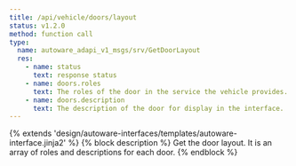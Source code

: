 ```yaml
---
title: /api/vehicle/doors/layout
status: v1.2.0
method: function call
type:
  name: autoware_adapi_v1_msgs/srv/GetDoorLayout
  res:
    - name: status
      text: response status
    - name: doors.roles
      text: The roles of the door in the service the vehicle provides.
    - name: doors.description
      text: The description of the door for display in the interface.
---
```


{% extends 'design/autoware-interfaces/templates/autoware-interface.jinja2' %}
{% block description %}
Get the door layout. It is an array of roles and descriptions for each door.
{% endblock %}
